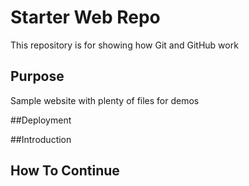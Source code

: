 # Starter Web Repo

This repository is for showing how Git and GitHub work

## Purpose

Sample website with plenty of files for demos

##Deployment

##Introduction

## How To Continue